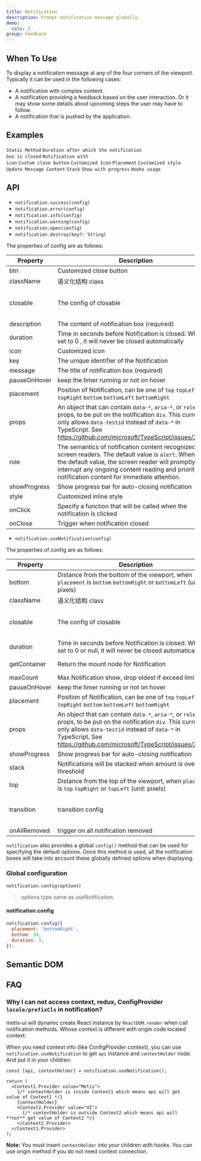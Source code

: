 ```yaml
---
title: Notification
description: Prompt notification message globally.
demo:
  cols: 2
group: Feedback
---
```


## When To Use

To display a notification message at any of the four corners of the viewport. Typically it can be used in the following cases:

- A notification with complex content.
- A notification providing a feedback based on the user interaction. Or it may show some details about upcoming steps the user may have to follow.
- A notification that is pushed by the application.

## Examples

<!-- prettier-ignore -->
<code src="./demo/basic.tsx">Static Method</code>
<code src="./demo/duration.tsx">Duration after which the notification box is closed</code>
<code src="./demo/with-icon.tsx">Notification with icon</code>
<code src="./demo/with-btn.tsx">Custom close button</code>
<code src="./demo/custom-icon.tsx">Customized Icon</code>
<code src="./demo/placement.tsx">Placement</code>
<code src="./demo/custom-style.tsx">Customized style</code>
<code src="./demo/update.tsx">Update Message Content</code>
<code src="./demo/stack.tsx">Stack</code>
<code src="./demo/show-with-progress.tsx">Show with progress</code>
<code src="./demo/hooks.tsx">Hooks usage</code>

## API

- `notification.success(config)`
- `notification.error(config)`
- `notification.info(config)`
- `notification.warning(config)`
- `notification.open(config)`
- `notification.destroy(key?: String)`

The properties of config are as follows:

| Property | Description | Type | Default | Version |
| --- | --- | --- | --- | --- |
| btn | Customized close button | ReactNode | - | - |
| className | 语义化结构 class | [SemanticDOM](#semantic-dom) | - |  |
| closable | The config of closable | boolean, ({ closeIcon?: React.ReactNode } & React.AriaAttributes) | `false` |  |
| description | The content of notification box (required) | ReactNode | - | - |
| duration | Time in seconds before Notification is closed. When set to 0 , it will never be closed automatically | number | 4.5 | - |
| icon | Customized icon | ReactNode | - | - |
| key | The unique identifier of the Notification | string | - | - |
| message | The title of notification box (required) | ReactNode | - | - |
| pauseOnHover | keep the timer running or not on hover | boolean | true |  |
| placement | Position of Notification, can be one of `top` `topLeft` `topRight` `bottom` `bottomLeft` `bottomRight` | string | `topRight` | - |
| props | An object that can contain `data-*`, `aria-*`, or `role` props, to be put on the notification `div`. This currently only allows `data-testid` instead of `data-*` in TypeScript. See <https://github.com/microsoft/TypeScript/issues/28960>. | Object | - | - |
| role | The semantics of notification content recognized by screen readers. The default value is `alert`. When set as the default value, the screen reader will promptly interrupt any ongoing content reading and prioritize the notification content for immediate attention. | `alert, status` | `alert` |  |
| showProgress | Show progress bar for auto-closing notification | boolean |  |  |
| style | Customized inline style | [CSSProperties](https://github.com/DefinitelyTyped/DefinitelyTyped/blob/e434515761b36830c3e58a970abf5186f005adac/types/react/index.d.ts#L794) | - | - |
| onClick | Specify a function that will be called when the notification is clicked | function | - | - |
| onClose | Trigger when notification closed | function | - | - |

- `notification.useNotification(config)`

The properties of config are as follows:

| Property | Description | Type | Default | Version |
| --- | --- | --- | --- | --- |
| bottom | Distance from the bottom of the viewport, when `placement` is `bottom` `bottomRight` or `bottomLeft` (unit: pixels) | number | 24 |  |
| className | 语义化结构 class | [SemanticDOM](#semantic-dom) | - |  |
| closable | The config of closable | boolean, ({ closeIcon?: React.ReactNode } & React.AriaAttributes) | `false` |  |
| duration | Time in seconds before Notification is closed. When set to 0 or null, it will never be closed automatically | number | 4.5 | - |
| getContainer | Return the mount node for Notification | () => HTMLNode | () => document.body |  |
| maxCount | Max Notification show, drop oldest if exceed limit | number | - |  |
| pauseOnHover | keep the timer running or not on hover | boolean | true |  |
| placement | Position of Notification, can be one of `top` `topLeft` `topRight` `bottom` `bottomLeft` `bottomRight` | string | `topRight` |  |
| props | An object that can contain `data-*`, `aria-*`, or `role` props, to be put on the notification `div`. This currently only allows `data-testid` instead of `data-*` in TypeScript. See <https://github.com/microsoft/TypeScript/issues/28960>. | Object | - | - |
| showProgress | Show progress bar for auto-closing notification | boolean |  |  |
| stack | Notifications will be stacked when amount is over threshold | boolean, `{ threshold: number }` | `{ threshold: 3 }` |  |
| top | Distance from the top of the viewport, when `placement` is `top` `topRight` or `topLeft` (unit: pixels) | number | 24 |  |
| transition | transition config | [TransitionProps](/components/transition), (placement: Placement) => [TransitionProps](/components/transition) |  |  |
| onAllRemoved | trigger on all notification removed | VoidFunction |  |  |

`notification` also provides a global `config()` method that can be used for specifying the default options. Once this method is used, all the notification boxes will take into account these globally defined options when displaying.

### Global configuration

`notification.config(options)`

> options type same as useNotification.

#### notification.config

```js
notification.config({
  placement: 'bottomRight',
  bottom: 50,
  duration: 3,
});
```

## Semantic DOM

<code src="./demo/_semantic.tsx" simplify></code>

## FAQ

### Why I can not access context, redux, ConfigProvider `locale/prefixCls` in notification?

metis-ui will dynamic create React instance by `ReactDOM.render` when call notification methods. Whose context is different with origin code located context.

When you need context info (like ConfigProvider context), you can use `notification.useNotification` to get `api` instance and `contextHolder` node. And put it in your children:

```tsx
const [api, contextHolder] = notification.useNotification();

return (
  <Context1.Provider value="Metis">
    {/* contextHolder is inside Context1 which means api will get value of Context1 */}
    {contextHolder}
    <Context2.Provider value="UI">
      {/* contextHolder is outside Context2 which means api will **not** get value of Context2 */}
    </Context2.Provider>
  </Context1.Provider>
);
```

**Note:** You must insert `contextHolder` into your children with hooks. You can use origin method if you do not need context connection.
